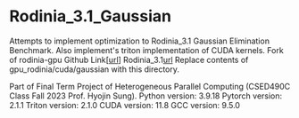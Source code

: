 # Rodinia_3.1_Gaussian
Attempts to implement optimization to Rodinia_3.1 Gaussian Elimination Benchmark. Also implement's triton implementation of CUDA kernels.
Fork of rodinia-gpu Github Link[[url](https://github.com/yuhc/gpu-rodinia)] 
Rodinia_3.1[url](https://lava.cs.virginia.edu/Rodinia/download_links.html)
Replace contents of gpu_rodinia/cuda/gaussian with this directory.

Part of Final Term Project of Heterogeneous Parallel Computing (CSED490C Class Fall 2023 Prof. Hyojin Sung).
Python version: 3.9.18
Pytorch version: 2.1.1
Triton version: 2.1.0
CUDA version: 11.8
GCC version: 9.5.0
